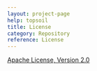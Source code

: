 ```yaml
---
layout: project-page
help: topsoil
title: License
category: Repository
reference: License
---
```


<a href="http://www.apache.org/licenses/LICENSE-2.0">Apache License, Version 2.0</a>
